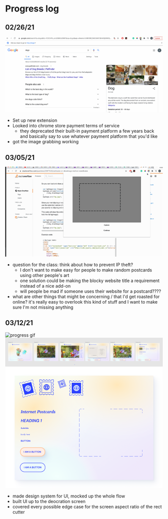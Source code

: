 # Progress log

## 02/26/21
![progress gif](./progress_assets/dog_demo.gif)
- Set up new extension
- Looked into chrome store payment terms of service
  - they deprecated their built-in payment platform a few years back and basically say to use whatever payment platform that you'd like
- got the image grabbing working

## 03/05/21
![progress gif](./progress_assets/progress2.gif)
- question for the class: think about how to prevent IP theft?
  - I don't want to make easy for people to make random postcards using other people's art
  - one solution could be making the blocky website title a requirement instead of a nice add-on
  - will people be mad if someone uses their website for a postcard????
- what are other things that might be concerning / that I'd get roasted for online? it's really easy to overlook this kind of stuff and I want to make sure I'm not missing anything

## 03/12/21
![progress gif](./progress_assets/3screens.gif)
![progress gif](./progress_assets/frames.png)
![progress gif](./progress_assets/design.png)
- made design system for UI, mocked up the whole flow
- built UI up to the deocration screen
- covered every possible edge case for the screen aspect ratio of the rect cutter
